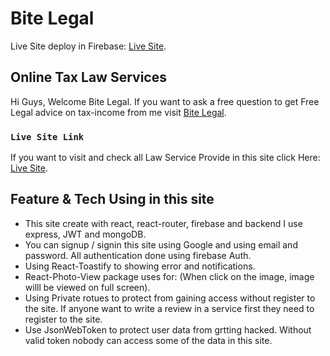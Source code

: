 # Bite Legal

Live Site deploy in Firebase: [Live Site](https://ca-eleven-services.web.app/).

## Online Tax Law Services

Hi Guys, Welcome Bite Legal. If you want to ask a free question to get Free Legal advice on tax-income from me visit [Bite Legal](https://ca-eleven-services.web.app/).

### `Live Site Link`

If you want to visit and check all Law Service Provide in this site click Here: [Live Site](https://ca-eleven-services.web.app/).

## Feature & Tech Using in this site

- This site create with react, react-router, firebase and backend I use express, JWT and mongoDB.
- You can signup / signin this site using Google and using email and password. All authentication done using firebase Auth.
- Using React-Toastify to showing error and notifications.
- React-Photo-View package uses for: (When click on the image, image willl be viewed on full screen).
- Using Private rotues to protect from gaining access without register to the site. If anyone want to write a review in a service first they need to register to the site.
- Use JsonWebToken to protect user data from grtting hacked. Without valid token nobody can access some of the data in this site.
